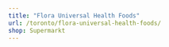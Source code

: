 ```yaml
---
title: "Flora Universal Health Foods"
url: /toronto/flora-universal-health-foods/
shop: Supermarkt
---
```

